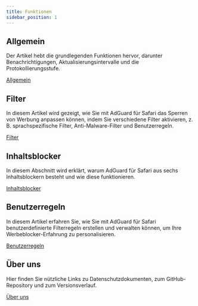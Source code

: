```yaml
---
title: Funktionen
sidebar_position: 1
---
```


## Allgemein

Der Artikel hebt die grundlegenden Funktionen hervor, darunter Benachrichtigungen, Aktualisierungsintervalle und die Protokollierungsstufe.

[Allgemein](/adguard-for-mac/features/general.md)

## Filter

In diesem Artikel wird gezeigt, wie Sie mit AdGuard für Safari das Sperren von Werbung anpassen können, indem Sie verschiedene Filter aktivieren, z. B. sprachspezifische Filter, Anti-Malware-Filter und Benutzerregeln.

[Filter](/adguard-for-safari/features/filters.md)

## Inhaltsblocker

In diesem Abschnitt wird erklärt, warum AdGuard für Safari aus sechs Inhaltsblockern besteht und wie diese funktionieren.

[Inhaltsblocker](/adguard-for-safari/features/content-blockers/content-blockers.md)

## Benutzerregeln

In diesem Artikel erfahren Sie, wie Sie mit AdGuard für Safari benutzerdefinierte Filterregeln erstellen und verwalten können, um Ihre Werbeblocker-Erfahrung zu personalisieren.

[Benutzerregeln](/adguard-for-safari/features/rules.md)

## Über uns

Hier finden Sie nützliche Links zu Datenschutzdokumenten, zum GitHub-Repository und zum Versionsverlauf.

[Über uns](/adguard-for-safari/features/about.md)

